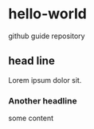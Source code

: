 # hello-world
github guide repository


## head line
Lorem ipsum dolor sit.


### Another headline
some content

